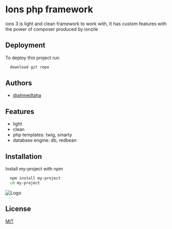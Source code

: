 
# Ions php framework

ions 3 is light and clean framework to work with, It has custom features
with the power of composer produced by ionzile

## Deployment

To deploy this project run

```bash
  download git repo
```


## Authors

- [@ahmedtaha](https://www.github.com/tahadeveloper)


## Features

- light
- clean
- php templates: twig, smarty
- database engine: db, redbean


## Installation

Install my-project with npm

```bash
  npm install my-project
  cd my-project
```

![Logo](https://ionzile.com/web/Views/default/_assets/public/img/logo.png)


## License

[MIT](https://choosealicense.com/licenses/mit/)

